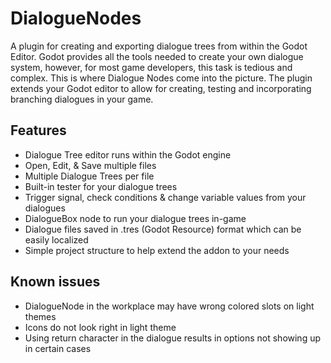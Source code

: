 # DialogueNodes
A plugin for creating and exporting dialogue trees from within the Godot Editor.
Godot provides all the tools needed to create your own dialogue system, however, for most game developers, this task is tedious and complex. This is where Dialogue Nodes come into the picture. The plugin extends your Godot editor to allow for creating, testing and incorporating branching dialogues in your game.


## Features

- Dialogue Tree editor runs within the Godot engine
- Open, Edit, & Save multiple files
- Multiple Dialogue Trees per file
- Built-in tester for your dialogue trees
- Trigger signal, check conditions & change variable values from your dialogues
- DialogueBox node to run your dialogue trees in-game
- Dialogue files saved in .tres (Godot Resource) format which can be easily localized
- Simple project structure to help extend the addon to your needs


## Known issues
- DialogueNode in the workplace may have wrong colored slots on light themes
- Icons do not look right in light theme
- Using return character in the dialogue results in options not showing up in certain cases

